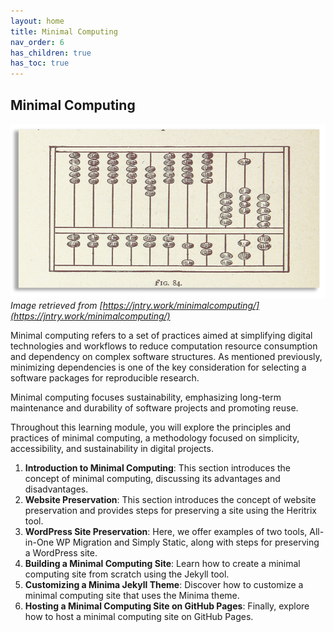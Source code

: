 ```yaml
---
layout: home
title: Minimal Computing
nav_order: 6
has_children: true
has_toc: true
---
```


## Minimal Computing

![minimal_computing_intro_image](assets/img/minimal_computing_intro_image.png) 
_Image retrieved from [https://jntry.work/minimalcomputing/](https://jntry.work/minimalcomputing/)_

Minimal computing refers to a set of practices aimed at simplifying digital technologies and workflows to reduce computation resource consumption and dependency on complex software structures. As mentioned previously, minimizing dependencies is one of the key consideration for selecting a software packages for reproducible research.  

Minimal computing focuses sustainability, emphasizing long-term maintenance and durability of software projects and promoting reuse.  

Throughout this learning module, you will explore the principles and practices of minimal computing, a methodology focused on simplicity, accessibility, and sustainability in digital projects.

1. **Introduction to Minimal Computing**: This section introduces the concept of minimal computing, discussing its advantages and disadvantages.
2. **Website Preservation**: This section introduces the concept of website preservation and provides steps for preserving a site using the Heritrix tool.
3. **WordPress Site Preservation**: Here, we offer examples of two tools, All-in-One WP Migration and Simply Static, along with steps for preserving a WordPress site.
4. **Building a Minimal Computing Site**: Learn how to create a minimal computing site from scratch using the Jekyll tool.
5. **Customizing a Minima Jekyll Theme**: Discover how to customize a minimal computing site that uses the Minima theme.
6. **Hosting a Minimal Computing Site on GitHub Pages**: Finally, explore how to host a minimal computing site on GitHub Pages.
